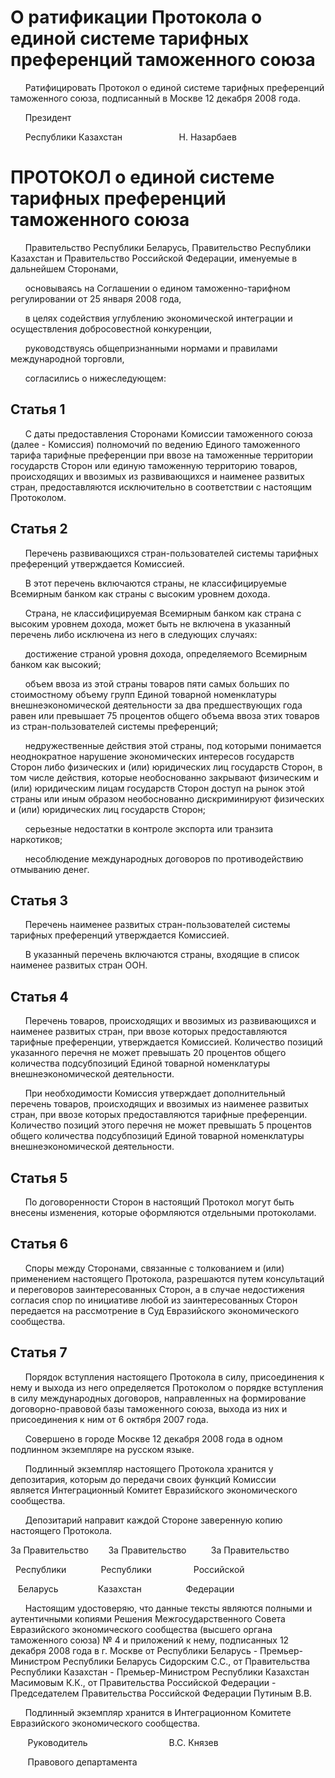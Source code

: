 # О ратификации Протокола о единой системе тарифных преференций таможенного союза

      Ратифицировать Протокол о единой системе тарифных преференций таможенного союза, подписанный в Москве 12 декабря 2008 года.

      Президент

      Республики Казахстан                       Н. Назарбаев

# ПРОТОКОЛ о единой системе тарифных преференций таможенного союза

      Правительство Республики Беларусь, Правительство Республики Казахстан и Правительство Российской Федерации, именуемые в дальнейшем Сторонами,

      основываясь на Соглашении о едином таможенно-тарифном регулировании от 25 января 2008 года,

      в целях содействия углублению экономической интеграции и осуществления добросовестной конкуренции,

      руководствуясь общепризнанными нормами и правилами международной торговли,

      согласились о нижеследующем:

## Статья 1

      С даты предоставления Сторонами Комиссии таможенного союза (далее - Комиссия) полномочий по ведению Единого таможенного тарифа тарифные преференции при ввозе на таможенные территории государств Сторон или единую таможенную территорию товаров, происходящих и ввозимых из развивающихся и наименее развитых стран, предоставляются исключительно в соответствии с настоящим Протоколом.

## Статья 2

      Перечень развивающихся стран-пользователей системы тарифных преференций утверждается Комиссией.

      В этот перечень включаются страны, не классифицируемые Всемирным банком как страны с высоким уровнем дохода.

      Страна, не классифицируемая Всемирным банком как страна с высоким уровнем дохода, может быть не включена в указанный перечень либо исключена из него в следующих случаях:

      достижение страной уровня дохода, определяемого Всемирным банком как высокий;

      объем ввоза из этой страны товаров пяти самых больших по стоимостному объему групп Единой товарной номенклатуры внешнеэкономической деятельности за два предшествующих года равен или превышает 75 процентов общего объема ввоза этих товаров из стран-пользователей системы преференций;

      недружественные действия этой страны, под которыми понимается неоднократное нарушение экономических интересов государств Сторон либо физических и (или) юридических лиц государств Сторон, в том числе действия, которые необоснованно закрывают физическим и (или) юридическим лицам государств Сторон доступ на рынок этой страны или иным образом необоснованно дискриминируют физических и (или) юридических лиц государств Сторон;

      серьезные недостатки в контроле экспорта или транзита наркотиков;

      несоблюдение международных договоров по противодействию отмыванию денег.

## Статья 3

      Перечень наименее развитых стран-пользователей системы тарифных преференций утверждается Комиссией.

      В указанный перечень включаются страны, входящие в список наименее развитых стран ООН.

## Статья 4

      Перечень товаров, происходящих и ввозимых из развивающихся и наименее развитых стран, при ввозе которых предоставляются тарифные преференции, утверждается Комиссией. Количество позиций указанного перечня не может превышать 20 процентов общего количества подсубпозиций Единой товарной номенклатуры внешнеэкономической деятельности.

      При необходимости Комиссия утверждает дополнительный перечень товаров, происходящих и ввозимых из наименее развитых стран, при ввозе которых предоставляются тарифные преференции. Количество позиций этого перечня не может превышать 5 процентов общего количества подсубпозиций Единой товарной номенклатуры внешнеэкономической деятельности.

## Статья 5

      По договоренности Сторон в настоящий Протокол могут быть внесены изменения, которые оформляются отдельными протоколами.

## Статья 6

      Споры между Сторонами, связанные с толкованием и (или) применением настоящего Протокола, разрешаются путем консультаций и переговоров заинтересованных Сторон, а в случае недостижения согласия спор по инициативе любой из заинтересованных Сторон передается на рассмотрение в Суд Евразийского экономического сообщества.

## Статья 7

      Порядок вступления настоящего Протокола в силу, присоединения к нему и выхода из него определяется Протоколом о порядке вступления в силу международных договоров, направленных на формирование договорно-правовой базы таможенного союза, выхода из них и присоединения к ним от 6 октября 2007 года.

      Совершено в городе Москве 12 декабря 2008 года в одном подлинном экземпляре на русском языке.

      Подлинный экземпляр настоящего Протокола хранится у депозитария, которым до передачи своих функций Комиссии является Интеграционный Комитет Евразийского экономического сообщества.

      Депозитарий направит каждой Стороне заверенную копию настоящего Протокола.

За Правительство        За Правительство          За Правительство

  Республики              Республики                 Российской

   Беларусь                Казахстан                  Федерации

      Настоящим удостоверяю, что данные тексты являются полными и аутентичными копиями Решения Межгосударственного Совета Евразийского экономического сообщества (высшего органа таможенного союза) № 4 и приложений к нему, подписанных 12 декабря 2008 года в г. Москве от Республики Беларусь - Премьер-Министром Республики Беларусь Сидорским С.С., от Правительства Республики Казахстан - Премьер-Министром Республики Казахстан Масимовым К.К., от Правительства Российской Федерации - Председателем Правительства Российской Федерации Путиным В.В.

      Подлинный экземпляр хранится в Интеграционном Комитете Евразийского экономического сообщества.

       Руководитель                                 В.С. Князев

       Правового департамента

